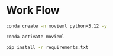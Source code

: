 # Work Flow

```bash
conda create -n movieml python=3.12 -y
```

```bash
conda activate movieml
```

```bash
pip install -r requirements.txt 
```
